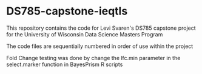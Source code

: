# DS785-capstone-ieqtls
This repository contains the code for Levi Svaren's DS785 capstone project for the University of Wisconsin Data Science Masters Program

The code files are sequentially numbered in order of use within the project

Fold Change testing was done by change the lfc.min parameter in the select.marker function in BayesPrism R scripts
